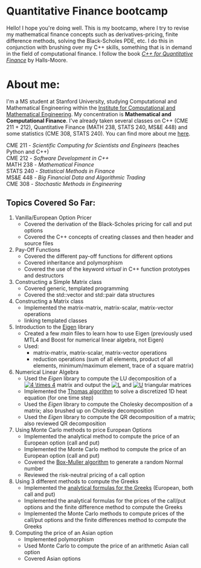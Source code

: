# Quantitative Finance bootcamp

Hello! I hope you're doing well. This is my bootcamp, where I try to revise my mathematical finance concepts such as derivatives-pricing, finite difference methods, solving the Black-Scholes PDE, etc. I do this in conjunction with brushing over my C++ skills, something that is in demand in the field of computational finance. I follow the book [*C++ for Quantitative Finance*](https://www.quantstart.com/cpp-for-quantitative-finance-ebook/) by Halls-Moore. 

# About me:
I'm a MS student at Stanford University, studying Computational and Mathematical Engineering within the [Institute for Computational and Mathematical Engineering](https://icme.stanford.edu/). My concentration is __Mathematical and Computational Finance__. I've already taken several classes on C++ (CME 211 + 212), Quantitative Finance (MATH 238, STATS 240, MS&E 448) and some statistics (CME 308, STATS 240). You can find more about me [here](https://github.com/sunnymshah95).

CME 211 - *Scientific Computing for Scientists and Engineers* (teaches Python and C++)   
CME 212 - *Software Development in C++*    
MATH 238 - *Mathematical Finance*    
STATS 240 - *Statistical Methods in Finance*    
MS&E 448 - *Big Financial Data and Algorithmic Trading*    
CME 308 - *Stochastic Methods in Engineering*    

## Topics Covered So Far:
1. Vanilla/European Option Pricer
     * Covered the derivation of the Black-Scholes pricing for call and put options
     * Covered the C++ concepts of creating classes and then header and source files
2. Pay-Off Functions
     * Covered the different pay-off functions for different options
     * Covered inheritance and polymorphism
     * Covered the use of the keyword *virtual* in C++ function prototypes and destructors
3. Constructing a Simple Matrix class
     * Covered generic, templated programming
     * Covered the std::vector and std::pair data structures   
4. Constructing a Matrix class   
     * Implemented the matrix-matrix, matrix-scalar, matrix-vector operations
     * linking templated classes
5. Introduction to the [Eigen](http://eigen.tuxfamily.org/index.php?title=Main_Page) library
     * Created a few _main_ files to learn how to use Eigen (previously used MTL4 and Boost for numerical linear algebra, not Eigen)
     * Used:
        - matrix-matrix, matrix-scalar, matrix-vector operations
        - reduction operations (sum of all elements, product of all elements, minimum/maximum element, trace of a square matrix)
6. Numerical Linear Algebra
     * Used the _Eigen_ library to compute the LU decomposition of a <a href="https://www.codecogs.com/eqnedit.php?latex=\inline&space;4&space;\times&space;4" target="_blank"><img src="https://latex.codecogs.com/svg.latex?\inline&space;4&space;\times&space;4" title="4 \times 4" /></a> matrix and output the <a href="https://www.codecogs.com/eqnedit.php?latex=\inline&space;L" target="_blank"><img src="https://latex.codecogs.com/svg.latex?\inline&space;L" title="L" /></a> and <a href="https://www.codecogs.com/eqnedit.php?latex=\inline&space;U" target="_blank"><img src="https://latex.codecogs.com/svg.latex?\inline&space;U" title="U" /></a> triangular matrices
     * Implemented the [Thomas algorithm](https://www.cfd-online.com/Wiki/Tridiagonal_matrix_algorithm_-_TDMA_(Thomas_algorithm)) to solve a discretized 1D heat equation (for one time step)
     * Used the _Eigen_ library to compute the Cholesky decomposition of a matrix; also brushed up on Cholesky decomposition
     * Used the _Eigen_ library to compute the QR decomposition of a matrix; also reviewed QR decomposition
7. Using Monte Carlo methods to price European Options
     * Implemented the analytical method to compute the price of an European option (call and put)
     * Implemented the Monte Carlo method to compute the price of an European option (call and put)
     * Covered the [Box-Muller algorithm](https://en.wikipedia.org/wiki/Box%E2%80%93Muller_transform) to generate a random Normal number
     * Reviewed the risk-neutral pricing of a call option
8. Using 3 different methods to compute the Greeks
     * Implemented the [analytical formulas for the Greeks](https://en.wikipedia.org/wiki/Greeks_(finance)) (European, both call and put)
     * Implemented the analytical formulas for the prices of the call/put options and the finite difference method to compute the Greeks
     * Implemented the Monte Carlo methods to compute prices of the call/put options and the finite differences method to compute the Greeks
9. Computing the price of an Asian option
     * Implemented polymorphism
     * Used Monte Carlo to compute the price of an arithmetic Asian call option
     * Covered Asian options

